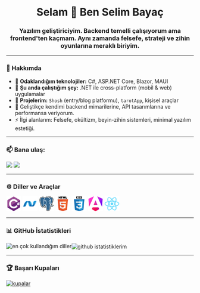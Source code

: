 <h1 align="center">Selam 👋 Ben Selim Bayaç</h1>
<h3 align="center">Yazılım geliştiriciyim. Backend temelli çalışıyorum ama frontend'ten kaçmam. Aynı zamanda felsefe, strateji ve zihin oyunlarına meraklı biriyim.</h3>

---

### 🧠 Hakkımda
- 🎯 **Odaklandığım teknolojiler:** C#, ASP.NET Core, Blazor, MAUI  
- 🧩 **Şu anda çalıştığım şey:** .NET ile cross-platform (mobil & web) uygulamalar  
- 📌 **Projelerim:** `Shosh` (entry/blog platformu), `tarotApp`, kişisel araçlar  
- 🔭 Geliştikçe kendimi backend mimarilerine, API tasarımlarına ve performansa veriyorum.  
- ⚡ İlgi alanlarım: Felsefe, okültizm, beyin-zihin sistemleri, minimal yazılım estetiği.

---

### 📫 Bana ulaş:
<p align="left">
  <a href="mailto:selimbayac60@gmail.com"><img src="https://img.shields.io/badge/Gmail-%23D14836.svg?&style=for-the-badge&logo=gmail&logoColor=white" /></a>
  <a href="https://instagram.com/selimbayac" target="_blank"><img src="https://img.shields.io/badge/Instagram-%23E4405F.svg?&style=for-the-badge&logo=instagram&logoColor=white" /></a>
</p>

---

### ⚙️ Diller ve Araçlar
<p align="left">
  <a href="#"><img src="https://raw.githubusercontent.com/devicons/devicon/master/icons/csharp/csharp-original.svg" width="40" height="40" /></a>
  <a href="#"><img src="https://raw.githubusercontent.com/devicons/devicon/master/icons/dot-net/dot-net-original.svg" width="40" height="40" /></a>
  <a href="#"><img src="https://raw.githubusercontent.com/devicons/devicon/master/icons/postgresql/postgresql-original.svg" width="40" height="40" /></a>
  <a href="#"><img src="https://raw.githubusercontent.com/devicons/devicon/master/icons/html5/html5-original-wordmark.svg" width="40" height="40" /></a>
  <a href="#"><img src="https://raw.githubusercontent.com/devicons/devicon/master/icons/css3/css3-original-wordmark.svg" width="40" height="40" /></a>
  <a href="#"><img src="https://raw.githubusercontent.com/devicons/devicon/master/icons/angular/angular-original.svg" width="40" height="40" /></a>
  <a href="#"><img src="https://raw.githubusercontent.com/devicons/devicon/master/icons/react/react-original.svg" width="40" height="40" /></a>
</p>

---

### 📊 GitHub İstatistikleri
<p>
  <img align="left" src="https://github-readme-stats.vercel.app/api/top-langs?username=selimbayac&show_icons=true&locale=en&layout=compact" alt="en çok kullandığım diller" />
</p>

<p>
  <img align="center" src="https://github-readme-stats.vercel.app/api?username=selimbayac&show_icons=true&locale=tr" alt="github istatistiklerim" />
</p>

---

### 🏆 Başarı Kupaları
<p align="left">
  <a href="https://github.com/ryo-ma/github-profile-trophy">
    <img src="https://github-profile-trophy.vercel.app/?username=selimbayac&theme=onedark&no-frame=true&no-bg=true" alt="kupalar" />
  </a>
</p>
